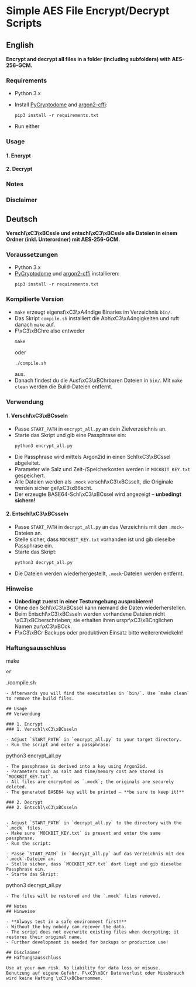 # Simple AES File Encrypt/Decrypt Scripts

## English

**Encrypt and decrypt all files in a folder (including subfolders) with AES-256-GCM.**

### Requirements

- Python 3.x
- Install [PyCryptodome](https://www.pycryptodome.org/) and [argon2-cffi](https://pypi.org/project/argon2-cffi/):
  ```
  pip3 install -r requirements.txt
  ```

- Run either
### Usage
#### 1. Encrypt
#### 2. Decrypt

### Notes
### Disclaimer

## Deutsch

**Verschl\xC3\xBCssle und entschl\xC3\xBCssle alle Dateien in einem Ordner (inkl. Unterordner) mit AES-256-GCM.**

### Voraussetzungen

- Python 3.x
- [PyCryptodome](https://www.pycryptodome.org/) und [argon2-cffi](https://pypi.org/project/argon2-cffi/) installieren:
  ```
  pip3 install -r requirements.txt
  ```

### Kompilierte Version

- `make` erzeugt eigenst\xC3\xA4ndige Binaries im Verzeichnis `bin/`.
- Das Skript `compile.sh` installiert die Abh\xC3\xA4ngigkeiten und ruft danach `make` auf.
- F\xC3\xBChre also entweder
  ```
  make
  ```
  oder
  ```
  ./compile.sh
  ```
  aus.
- Danach findest du die Ausf\xC3\xBChrbaren Dateien in `bin/`. Mit `make clean` werden die Build-Dateien entfernt.

### Verwendung

#### 1. Verschl\xC3\xBCsseln

- Passe `START_PATH` in `encrypt_all.py` an dein Zielverzeichnis an.
- Starte das Skript und gib eine Passphrase ein:
  ```
  python3 encrypt_all.py
  ```
- Die Passphrase wird mittels Argon2id in einen Schl\xC3\xBCssel abgeleitet.
- Parameter wie Salz und Zeit-/Speicherkosten werden in `MOCKBIT_KEY.txt` gespeichert.
- Alle Dateien werden als `.mock` verschl\xC3\xBCsselt, die Originale werden sicher gel\xC3\xB6scht.
- Der erzeugte BASE64-Schl\xC3\xBCssel wird angezeigt – **unbedingt sichern!**

#### 2. Entschl\xC3\xBCsseln

- Passe `START_PATH` in `decrypt_all.py` an das Verzeichnis mit den `.mock`-Dateien an.
- Stelle sicher, dass `MOCKBIT_KEY.txt` vorhanden ist und gib dieselbe Passphrase ein.
- Starte das Skript:
  ```
  python3 decrypt_all.py
  ```
- Die Dateien werden wiederhergestellt, `.mock`-Dateien werden entfernt.

### Hinweise

- **Unbedingt zuerst in einer Testumgebung ausprobieren!**
- Ohne den Schl\xC3\xBCssel kann niemand die Daten wiederherstellen.
- Beim Entschl\xC3\xBCsseln werden vorhandene Dateien nicht \xC3\xBCberschrieben; sie erhalten ihren urspr\xC3\xBCnglichen Namen zur\xC3\xBCck.
- F\xC3\xBCr Backups oder produktiven Einsatz bitte weiterentwickeln!

### Haftungsausschluss

  make
  ```
  or
  ```
  ./compile.sh
  ```
- Afterwards you will find the executables in `bin/`. Use `make clean` to remove the build files.

## Usage
## Verwendung

### 1. Encrypt
### 1. Verschl\xC3\xBCsseln

- Adjust `START_PATH` in `encrypt_all.py` to your target directory.
- Run the script and enter a passphrase:
  ```
  python3 encrypt_all.py
  ```
- The passphrase is derived into a key using Argon2id.
- Parameters such as salt and time/memory cost are stored in `MOCKBIT_KEY.txt`.
- All files are encrypted as `.mock`; the originals are securely deleted.
- The generated BASE64 key will be printed – **be sure to keep it!**

### 2. Decrypt
### 2. Entschl\xC3\xBCsseln


- Adjust `START_PATH` in `decrypt_all.py` to the directory with the `.mock` files.
- Make sure `MOCKBIT_KEY.txt` is present and enter the same passphrase.
- Run the script:

- Passe `START_PATH` in `decrypt_all.py` auf das Verzeichnis mit den `.mock`-Dateien an.
- Stelle sicher, dass `MOCKBIT_KEY.txt` dort liegt und gib dieselbe Passphrase ein.
- Starte das Skript:
  ```
  python3 decrypt_all.py
  ```
- The files will be restored and the `.mock` files removed.

## Notes
## Hinweise

- **Always test in a safe environment first!**
- Without the key nobody can recover the data.
- The script does not overwrite existing files when decrypting; it restores their original name.
- Further development is needed for backups or production use!

## Disclaimer
## Haftungsausschluss

Use at your own risk. No liability for data loss or misuse.
Benutzung auf eigene Gefahr. F\xC3\xBCr Datenverlust oder Missbrauch wird keine Haftung \xC3\xBCbernommen.
